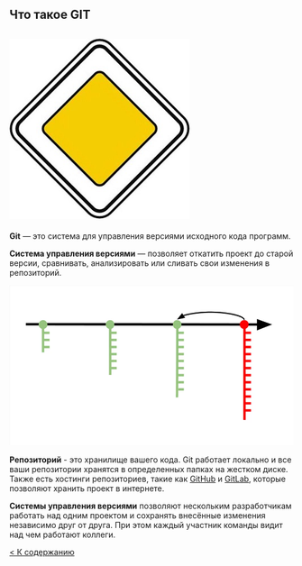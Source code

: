 ## Что такое GIT
![](/photo/4951fcf3586ecb17bfe8a6c27a65e171.jpeg)
---

**Git** — это система для управления версиями исходного кода программ.

**Система управления версиями** — позволяет откатить проект до старой версии, сравнивать, анализировать или сливать свои изменения в репозиторий.

![](/photo/14270913012021_e3ea06ecc4efe66fd609360c227a5daace25eda6.png.webp)

**Репозиторий** - это хранилище вашего кода. Git работает локально и все ваши репозитории хранятся в определенных папках на жестком диске. Также есть хостинги репозиториев, такие как [GitHub](https://github.com) и [GitLab](https://about.gitlab.com), которые позволяют хранить проект в интернете.

**Системы управления версиями** позволяют нескольким разработчикам работать над одним проектом и сохранять внесённые изменения независимо друг от друга. При этом каждый участник команды видит над чем работают коллеги.

[< К содержанию](Readme.md)